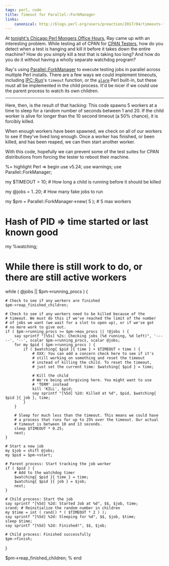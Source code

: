 ```yaml
---
tags: perl, code
title: Timeout for Parallel::ForkManager
links:
    canonical: http://blogs.perl.org/users/preaction/2017/04/timeouts-for-parallelforkmanager.html
---
```


At [tonight's Chicago Perl Mongers Office
Hours](https://www.meetup.com/ChicagoPM/events/239053113/), Ray came up
with an interesting problem. While testing all of CPAN for [CPAN
Testers](http://www.cpantesters.org), how do you detect when a test is
hanging and kill it before it takes down the entire machine? How do you
simply kill a test that is taking too long? And how do you do it without
having a wholly separate watchdog program?

Ray's using
[Parallel::ForkManager](http://metacpan.org/pod/Parallel::ForkManager)
to execute testing jobs in parallel across multiple Perl installs. There
are a few ways we could implement timeouts, including
[IPC::Run](http://metacpan.org/pod/IPC::Run)'s `timeout` function, or
the [`alarm`](http://perldoc.perl.org/functions/alarm.html) Perl
built-in, but these must all be implemented in the child process. It'd
be nicer if we could use the parent process to watch its own children.

---

Here, then, is the result of that hacking: This code spawns 5 workers at
a time to sleep for a random number of seconds between 1 and 20. If the
child worker is alive for longer than the 10 second timeout (a 50%
chance), it is forcibly killed.

When enough workers have been spawned, we check on all of our workers to
see if they've lived long enough. Once a worker has finished, or been
killed, and has been reaped, we can then start another worker.

With this code, hopefully we can prevent some of the test suites for
CPAN distributions from forcing the tester to reboot their machine.

%= highlight Perl => begin
use v5.24;
use warnings;
use Parallel::ForkManager;

my $TIMEOUT = 10; # How long a child is running before it should be killed

my @jobs = 1..20; # How many fake jobs to run

my $pm = Parallel::ForkManager->new( 5 ); # 5 max workers

# Hash of PID => time started or last known good
my %watching;

# While there is still work to do, or there are still active workers
while ( @jobs || $pm->running_procs ) {

    # Check to see if any workers are finished
    $pm->reap_finished_children;

    # Check to see if any workers need to be killed because of the
    # timeout. We must do this if we've reached the limit of the number
    # of jobs we want (we wait for a slot to open up), or if we've got
    # no more work to give out.
    if ( $pm->running_procs >= $pm->max_procs || !@jobs ) {
        say sprintf "[%5s] %2s: Checking jobs (%d running, %d left)", '-----', '--', scalar $pm->running_procs, scalar @jobs;
        for my $pid ( $pm->running_procs ) {
            if ( $watching{ $pid }{ time } + $TIMEOUT < time ) {
                # XXX: You can add a concern check here to see if it's
                # still working on something and reset the timeout
                # instead of killing the child. To reset the timeout,
                # just set the current time: $watching{ $pid } = time;

                # Kill the child
                # We're being unforgiving here. You might want to use
                # 'TERM' instead
                kill 'KILL', $pid;
                say sprintf "[%5d] %2d: Killed at %d", $pid, $watching{ $pid }{ job }, time;
            }
        }

        # Sleep for much less than the timeout. This means we could have
        # a process that runs for up to 25% over the timeout. Our actual
        # timeout is between 10 and 13 seconds.
        sleep $TIMEOUT * 0.25;
        next;
    }

    # Start a new job
    my $job = shift @jobs;
    my $pid = $pm->start;

    # Parent process: Start tracking the job worker
    if ( $pid ) {
        # Add to the watchdog timer
        $watching{ $pid }{ time } = time;
        $watching{ $pid }{ job } = $job;
        next;
    }

    # Child process: Start the job
    say sprintf "[%5d] %2d: Started Job at %d", $$, $job, time;
    srand; # Reinitialize the random number in children
    my $time = int ( rand() * ( $TIMEOUT * 2 ) );
    say sprintf "[%5d] %2d: Sleeping for %d", $$, $job, $time;
    sleep $time;
    say sprintf "[%5d] %2d: Finished!", $$, $job;

    # Child process: Finished successfully
    $pm->finish;
}

$pm->reap_finished_children;
% end

